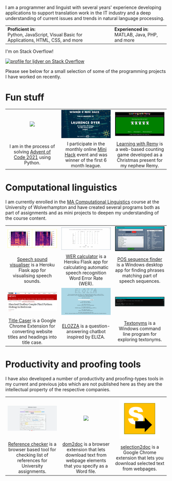 <!--
**ljdyer/ljdyer** is a ✨ _special_ ✨ repository because its `README.md` (this file) appears on your GitHub profile. -->

I am a programmer and linguist with several years' experience developing applications to support translation work in the IT industry and a deep understanding of current issues and trends in natural language processing.

<table align="center"><tr><td><b>Proficient in:</b><br>Python, JavaScript, Visual Basic for Applications, HTML, CSS, and more</td><td><b>Experienced in:</b><br>MATLAB, Java, PHP, and more</td></tr></table>

I'm on Stack Overflow!

<a href="https://stackoverflow.com/users/17568469/ljdyer"><img src="https://stackexchange.com/users/flair/23521233.png" width="208" height="58" alt="profile for ljdyer on Stack Overflow" title="profile for ljdyer on Stack Overflow"></a>

Please see below for a small selection of some of the programming projects I have worked on recently.

# Fun stuff

<table style="width:100%; text-align:center; border:none; table-layout: fixed">
  <colgroup>
    <col style="max-width:33%">
    <col style="max-width:33%">
    <col style="max-width:33%">
  </colgroup>  
  <tbody>
    <tr>
      <td width="33%" style="width:33%; text-align:center"><a href="https://github.com/ljdyer/advent-of-code-2021" width="100%"><img src="https://github.com/ljdyer/readme-img/blob/main/AoC.jpg"></img></a></td>
      <td width="33%" style="width:33%; text-align:center"><a href="https://github.com/ljdyer/ljdyer-minihack" width="100%"><img src="https://github.com/ljdyer/ljdyer-minihack/blob/main/img/certificate.png"></img></a></td>
      <td width="33%" style="width:33%; text-align:center"><a href="https://github.com/ljdyer/learning-with-remy" width="100%"><img src="https://github.com/ljdyer/learning-with-remy/blob/master/readme-img/ghostbusters-game.PNG"></a></img></td>
    </tr>
    <tr>
      <td align="center" style="width:33%; text-align:center">I am in the process of solving <a href="https://github.com/ljdyer/advent-of-code-2021">Advent of Code 2021</a> using Python.</td>
      <td align="center" style="width:33%; text-align:center">I participate in the monthly online <a href="https://github.com/ljdyer/ljdyer-minihack">Mini Hack</a> event and was winner of the first 6 month league.</td>
      <td align="center" style="width:33%; text-align:center"><a href="https://github.com/ljdyer/learning-with-remy">Learning with Remy</a> is a web-based counting game developed as a Christmas present for my nephew Remy.</td>
    </tr>
  </tbody>
</table>

# Computational linguistics

I am currently enrolled in the <a href="https://www.wlv.ac.uk/courses/ma-computational-linguistics/">MA Computational Linguistics</a> course at the University of Wolverhampton and have created several programs both as part of assignments and as mini projects to deepen my understanding of the course content.

<table style="width:100%; text-align:center; border:none; table-layout: fixed">
  <colgroup>
    <col style="max-width:33%">
    <col style="max-width:33%">
    <col style="max-width:33%">
  </colgroup>  
  <tbody>
    <tr>
      <td width="33%" style="width:33%; text-align:center"><a href="https://github.com/ljdyer/speech-sound-visualiser" width="100%"><img src="https://github.com/ljdyer/speech-sound-visualiser/blob/main/readme-img/mel.PNG"></a></img></td>
      <td width="33%" style="width:33%; text-align:center"><a href="https://github.com/ljdyer/wer-calculator" width="100%"><img src="https://github.com/ljdyer/wer-calculator/blob/main/readme-img/levenshtein.png"></a></img></td>
      <td width="33%" style="width:33%; text-align:center"><a href="https://github.com/ljdyer/pos-sequence-finder" width="100%"><img src="https://github.com/ljdyer/POS-sequence-finder/blob/main/readme-img/app-screenshot.PNG"></a></img></td>
    </tr>
    <tr>
      <td align="center" style="width:33%; text-align:center"><a href="https://github.com/ljdyer/speech-sound-visualiser">Speech sound visualiser</a> is a Heroku Flask app for visualising speech sounds.</td>
      <td align="center" style="width:33%; text-align:center"><a href="https://github.com/ljdyer/wer-calculator">WER calculator</a> is a Heroku Flask app for calculating automatic speech recognition Word Error Rate (WER).</td>
      <td align="center" style="width:33%; text-align:center"><a href="https://github.com/ljdyer/pos-sequence-finder">POS sequence finder</a> is a Windows desktop app for finding phrases matching part of speech sequences.</td>
    </tr>
  <tr>
    <td width="33%" style="width:33%; text-align:center"><a href="https://github.com/ljdyer/TitleCaser" width="100%">
      <img src="https://github.com/ljdyer/TitleCaser/blob/main/demo-img/bbc-python-after.png"></a></img>
    </td>
    <td width="33%" style="width:33%; text-align:center"><a href="https://github.com/ljdyer/elozza" width="100%">
      <img src="https://github.com/ljdyer/ELOZZA/blob/main/readme-img/screenshot.PNG"></a></img>
    </td>
    <td width="33%" style="width:33%; text-align:center"><a href="https://github.com/ljdyer/textonyms" width="100%">
      <img src="https://github.com/ljdyer/textonyms/blob/main/readme-img/option1.PNG"></a></img>
    </td>
  </tr>
  <tr>
    <td align="center" style="width:33%; text-align:center"><a href="https://github.com/ljdyer/TitleCaser">Title Caser</a> is a Google Chrome Extension for converting website titles and headings into title case.</td>
    <td align="center" style="width:33%; text-align:center"><a href="https://github.com/ljdyer/elozza">ELOZZA</a> is a question-answering chatbot inspired by ELIZA.</td>
    <td align="center" style="width:33%; text-align:center"><a href="https://github.com/ljdyer/textonyms">Textonyms</a> is a Windows command line program for exploring textonyms.</td>
  </tr>  
  </tbody>
</table>

# Productivity and proofing tools

I have also developed a number of productivity and proofing-types tools in my current and previous jobs which are not published here as they are the intellectual property of the respective companies.

<table style="width:100%; text-align:center; border:none; table-layout: fixed">
  <colgroup>
    <col style="max-width:33%">
    <col style="max-width:33%">
    <col style="max-width:33%">
  </colgroup> 
  <tbody>
  <tr>
  <td align="center" style="width:33%; text-align:center" width="33%"><a href="https://github.com/ljdyer/reference-checker" width="100%">
    <img style="margin:auto" src="https://github.com/ljdyer/reference-checker/blob/main/site/img/youtube-thumbnail.PNG"></a></img>
  </td>
  <td align="center" style="width:33%; text-align:center" width="33%"><a href="https://github.com/ljdyer/dom2doc" width="100%">
    <img style="margin:auto" src="https://github.com/ljdyer/dom2doc/blob/main/Chrome/public/icon128.png"></a></img>
  </td>
  <td align="center" style="width:33%; text-align:center" width="33%"><a href="https://github.com/ljdyer/selection2doc" width="100%">
    <img style="margin:auto" src="https://github.com/ljdyer/selection2doc/blob/main/Chrome/public/icon128.png"></a></img>
  </td>
  </tr>
  <tr>
    <td align="center" style="width:33%; text-align:center" width="33%"><a href="https://github.com/ljdyer/reference-checker">Reference checker</a> is a browser based tool for checking list of references for University assignments.</td>
    <td align="center" style="width:33%; text-align:center" width="33%"><a href="https://github.com/ljdyer/dom2doc">dom2doc</a> is a browser extension that lets download text from webpage elements that you specify as a Word file.</td>
    <td align="center" style="width:33%; text-align:center" width="33%"><a href="https://github.com/ljdyer/selection2doc">selection2doc</a> is a Google Chrome extension that lets you download selected text from webpages.</td>
  </tr>
  </tbody>
</table>
